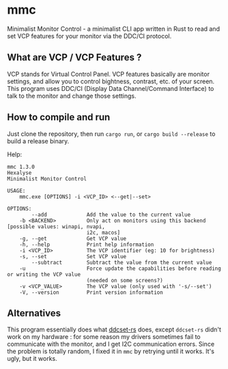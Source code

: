 # mmc
Minimalist Monitor Control - a minimalist CLI app written in Rust to read and set VCP features for your monitor via the DDC/CI protocol.

## What are VCP / VCP Features ?

VCP stands for Virtual Control Panel. VCP features basically are monitor settings, and allow you to control bightness, contrast, etc. of your screen. This program uses DDC/CI (Display Data Channel/Command Interface) to talk to the monitor and change those settings.

## How to compile and run

Just clone the repository, then run `cargo run`, or `cargo build --release` to build a release binary.

Help:

```
mmc 1.3.0
Hexalyse
Minimalist Monitor Control

USAGE:
    mmc.exe [OPTIONS] -i <VCP_ID> <--get|--set>

OPTIONS:
        --add             Add the value to the current value
    -b <BACKEND>          Only act on monitors using this backend [possible values: winapi, nvapi,
                          i2c, macos]
    -g, --get             Get VCP value
    -h, --help            Print help information
    -i <VCP_ID>           The VCP identifier (eg: 10 for brightness)
    -s, --set             Set VCP value
        --subtract        Subtract the value from the current value
    -u                    Force update the capabilities before reading or writing the VCP value
                          (needed on some screens?)
    -v <VCP_VALUE>        The VCP value (only used with '-s/--set')
    -V, --version         Print version information
```

## Alternatives

This program essentially does what [ddcset-rs](https://github.com/arcnmx/ddcset-rs) does, except `ddcset-rs` didn't work on my hardware : for some reason my drivers sometimes fail to communicate with the monitor, and I get I2C communication errors. Since the problem is totally random, I fixed it in `mmc` by retrying until it works. It's ugly, but it works.
